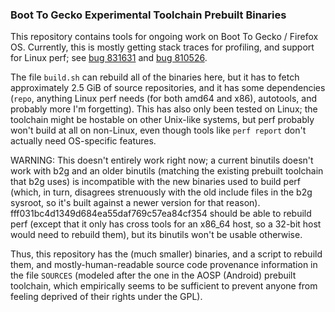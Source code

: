 ### Boot To Gecko Experimental Toolchain Prebuilt Binaries

This repository contains tools for ongoing work on Boot To Gecko /
Firefox OS.  Currently, this is mostly getting stack traces for
profiling, and support for Linux perf; see [bug 831631] and [bug
810526].

  [bug 831631]: (https://bugzilla.mozilla.org/show_bug.cgi?id=831611)
  [bug 810526]: (https://bugzilla.mozilla.org/show_bug.cgi?id=810526)

The file `build.sh` can rebuild all of the binaries here, but it has
to fetch approximately 2.5 GiB of source repositories, and it has some
dependencies (`repo`, anything Linux perf needs (for both amd64 and
x86), autotools, and probably more I'm forgetting).  This has also
only been tested on Linux; the toolchain might be hostable on other
Unix-like systems, but perf probably won't build at all on non-Linux,
even though tools like `perf report` don't actually need OS-specific
features.

WARNING: This doesn't entirely work right now; a current binutils
doesn't work with b2g and an older binutils (matching the existing
prebuilt toolchain that b2g uses) is incompatible with the new binaries
used to build perf (which, in turn, disagrees strenuously with the old
include files in the b2g sysroot, so it's built against a newer version
for that reason).  fff031bc4d1349d684ea55daf769c57ea84cf354 should be
able to rebuild perf (except that it only has cross tools for an x86_64
host, so a 32-bit host would need to rebuild them), but its binutils
won't be usable otherwise.

Thus, this repository has the (much smaller) binaries, and a script to
rebuild them, and mostly-human-readable source code provenance
information in the file `SOURCES` (modeled after the one in the AOSP
(Android) prebuilt toolchain, which empirically seems to be sufficient
to prevent anyone from feeling deprived of their rights under the
GPL).
